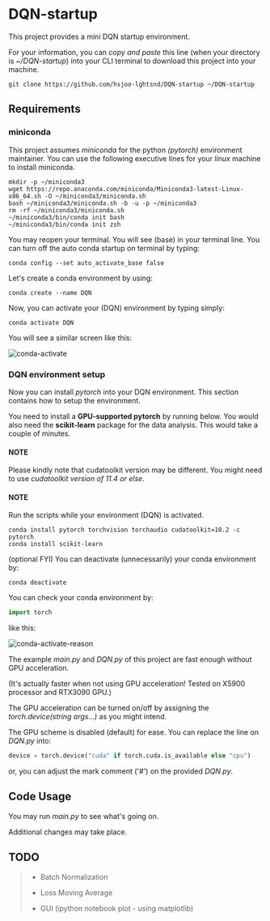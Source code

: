 # DQN-startup
This project provides a mini DQN startup environment.

For your information, you can <i>copy and paste</i> this line (when your directory is <i>~/DQN-startup</i>) into your CLI terminal to download this project into your machine.

```shell
git clone https://github.com/hsjoo-lghtsnd/DQN-startup ~/DQN-startup
```

## Requirements
### miniconda
This project assumes <i>miniconda</i> for the python <i>(pytorch)</i> environment maintainer. You can use the following executive lines for your <i>linux</i> machine to install miniconda.

```shell
mkdir -p ~/miniconda3
wget https://repo.anaconda.com/miniconda/Miniconda3-latest-Linux-x86_64.sh -O ~/miniconda3/miniconda.sh
bash ~/miniconda3/miniconda.sh -b -u -p ~/miniconda3
rm -rf ~/miniconda3/miniconda.sh
~/miniconda3/bin/conda init bash
~/miniconda3/bin/conda init zsh
```

You may reopen your terminal. You will see (base) in your terminal line. You can turn off the auto conda startup on terminal by typing:

```shell
conda config --set auto_activate_base false
```

Let's create a conda environment by using:
```shell
conda create --name DQN
```

Now, you can activate your (DQN) environment by typing simply:
```shell
conda activate DQN
```
You will see a similar screen like this:

![conda-activate](https://user-images.githubusercontent.com/46191084/178430890-7f6caeba-50be-40a7-9bd3-557cdb089ae8.png)

### DQN environment setup
Now you can install <i>pytorch</i> into your DQN environment. This section contains how to setup the environment.

You need to install a <b>GPU-supported pytorch</b> by running below. You would also need the <b>scikit-learn</b> package for the data analysis. This would take a couple of minutes.
#### NOTE
Please kindly note that cudatoolkit version may be different. You might need to use <i>cudatoolkit version of 11.4 or else</i>.

#### NOTE
Run the scripts while your environment (DQN) is activated.

```shell
conda install pytorch torchvision torchaudio cudatoolkit=10.2 -c pytorch
conda install scikit-learn
```

(optional FYI) You can deactivate (unnecessarily) your conda environment by:

```shell
conda deactivate
```

You can check your conda environment by:
```python
import torch
```
like this:

![conda-activate-reason](https://user-images.githubusercontent.com/46191084/178488583-8b5569cf-2f8f-470f-b7c2-d582b96cf4ef.png)

The example <i>main.py</i> and <i>DQN.py</i> of this project are fast enough without GPU acceleration.

(It's actually faster when not using GPU acceleration! Tested on X5900 processor and RTX3090 GPU.)

The GPU acceleration can be turned on/off by assigning the <i>torch.device(string args...)</i> as you might intend.

The GPU scheme is disabled (default) for ease. You can replace the line on <i>DQN.py</i> into:
```python
device = torch.device("cuda" if torch.cuda.is_available else "cpu")
```
or, you can adjust the mark comment ('#') on the provided <i>DQN.py</i>.

## Code Usage
You may run <i>main.py</i> to see what's going on.

Additional changes may take place.

## TODO
> - Batch Normalization
> 
> - Loss Moving Average
> 
> - GUI (ipython notebook plot - using matplotlib)
